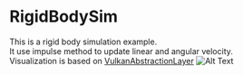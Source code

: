 # RigidBodySim
This is a rigid body simulation example.  
It use impulse method to update linear and angular velocity.  
Visualization is based on [VulkanAbstractionLayer](https://github.com/asc-community/VulkanAbstractionLayer)
![Alt Text](result.gif)